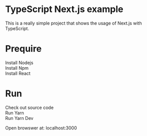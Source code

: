 # TypeScript Next.js example

This is a really simple project that shows the usage of Next.js with TypeScript.

# Prequire

Install Nodejs <br />
Install Npm <br />
Install React <br />

# Run

Check out source code <br />
Run Yarn <br />
Run Yarn Dev <br />

Open browswer at: localhost:3000
